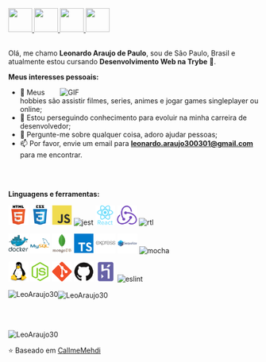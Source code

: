 <a href="https://github.com/LeoAraujo30" target="_blank">
  <img src="https://cdn.iconscout.com/icon/free/png-256/github-108-438008.png" width="48px" height="48px">
</a> 
<a href="https://www.instagram.com/leo_araujo30/" target="_blank">
  <img src="https://cdn.icon-icons.com/icons2/1211/PNG/512/1491579602-yumminkysocialmedia36_83067.png" width="48px" height="48px">
</a> 
<a href="https://www.facebook.com/profile.php?id=100007290915369" target="_blank">
  <img src="https://i.ibb.co/zmYNW4p/facebook.png" width="48px" height="48px">
</a> 
<a href="https://www.linkedin.com/in/leoaraujo30/" target="_blank">
  <img src="https://i.ibb.co/Kx2GSrT/linkedin.png" width="48px" height="48px">
</a>

<br />
<br />

Olá, me chamo **Leonardo Araujo de Paulo**, sou de São Paulo, Brasil e atualmente estou cursando **Desenvolvimento Web na Trybe** 🚀. 

**Meus interesses pessoais:**

  <img align="right" alt="GIF" src="https://i.pinimg.com/originals/e4/26/70/e426702edf874b181aced1e2fa5c6cde.gif" width="400px" />
<!--
- 👨🏽‍💻 Estou estudando **Orientação a objetos** para conseguir escrever códigos melhores e mais reutilizáveis;
- 🌱 Estou aprendendo como fazer testes de integração nas minhas próprias **API**; 
- 📝 Veja meu Curriculum Vitae <a href="https://gitconnected.com/johnatas-henrique/resume" target="_blank">clicando aqui</a> para mais informações.
-->

- 🤔 Meus hobbies são assistir filmes, series, animes e jogar games singleplayer ou online;
- 💼 Estou perseguindo conhecimento para evoluir na minha carreira de desenvolvedor;
- 💬 Pergunte-me sobre qualquer coisa, adoro ajudar pessoas;
- 📫 Por favor, envie um email para **leonardo.araujo300301@gmail.com** para me encontrar.

<br />
<br />

**Linguagens e ferramentas:**  

<p align="left">
  <img src="https://raw.githubusercontent.com/devicons/devicon/master/icons/html5/html5-original-wordmark.svg" alt="html5" width="40" height="40"/> 
  <img src="https://raw.githubusercontent.com/devicons/devicon/master/icons/css3/css3-original-wordmark.svg" alt="css3" width="40" height="40"/> 
  <img src="https://raw.githubusercontent.com/devicons/devicon/master/icons/javascript/javascript-original.svg" alt="javascript" width="40" height="40"/>
  <img src="https://www.learnstorybook.com/intro-to-storybook/logo-jest.png" alt="jest" width="40" height="40" />
  <img src="https://raw.githubusercontent.com/devicons/devicon/master/icons/react/react-original-wordmark.svg" alt="react" width="40" height="40"/> 
  <img src="https://raw.githubusercontent.com/devicons/devicon/master/icons/redux/redux-original.svg" alt="redux" width="40" height="40"/>
  <img src="https://camo.githubusercontent.com/aa85cea585880ae694b4fe8dde116d092b8907d6351c71fcd76f00f7586fad72/68747470733a2f2f74657374696e672d6c6962726172792e636f6d2f696d672f6f63746f7075732d313238783132382e706e67" alt="rtl" width="40" height="40"/>
</p>

<p align="left">
  <img src="https://raw.githubusercontent.com/devicons/devicon/master/icons/docker/docker-original-wordmark.svg" alt="docker" width="40" height="40"/> 
  <img src="https://raw.githubusercontent.com/devicons/devicon/master/icons/mysql/mysql-original-wordmark.svg" alt="mysql" width="40" height="40"/> 
  <img src="https://raw.githubusercontent.com/devicons/devicon/master/icons/mongodb/mongodb-original-wordmark.svg" alt="mongodb" width="40" height="40"/> 
  <img src="https://raw.githubusercontent.com/devicons/devicon/master/icons/typescript/typescript-original.svg" alt="typescript" width="40" height="40"/> 
  <img src="https://raw.githubusercontent.com/devicons/devicon/master/icons/express/express-original-wordmark.svg" alt="express" width="40" height="40"/>
  <img src="https://raw.githubusercontent.com/devicons/devicon/master/icons/sequelize/sequelize-original-wordmark.svg" alt="sequelize" width="40" height="40"/>
  <img src="https://cdn.jsdelivr.net/gh/devicons/devicon/icons/mocha/mocha-plain.svg" alt="mocha" width="40" height="40"/> 
</p>

<p>
  <img src="https://raw.githubusercontent.com/devicons/devicon/master/icons/linux/linux-original.svg" alt="linux" width="40" height="40" />
  <img src="https://raw.githubusercontent.com/devicons/devicon/master/icons/nodejs/nodejs-original.svg" alt="nodejs" width="40" height="40" />
  <img src="https://raw.githubusercontent.com/devicons/devicon/master/icons/git/git-original.svg" alt="git" width="40" height="40"/> 
  <img src="https://raw.githubusercontent.com/devicons/devicon/master/icons/github/github-original.svg" alt="github" width="40" height="40"/> 
  <img src="https://raw.githubusercontent.com/devicons/devicon/master/icons/heroku/heroku-plain.svg" alt="heroku" width="40" height="40" />
  <img src="https://camo.githubusercontent.com/8ba0fdaf8e9ed09666decdff3cd38f0aa840bb98b594872cbd14b90caef7069c/68747470733a2f2f7777772e766563746f726c6f676f2e7a6f6e652f6c6f676f732f65736c696e742f65736c696e742d69636f6e2e737667" alt="eslint" width="40" height="40" />
</p>

<p>
    <img align="left" src="https://github-readme-stats-sigma-five.vercel.app/api?username=LeoAraujo30&count_private=true&show_icons=true&theme=graywhite&icon_color=268bd2&title_color=268bd2" alt="LeoAraujo30" />
</p>
<p>
    <img align="center" src="https://github-readme-stats-sigma-five.vercel.app/api/top-langs/?username=LeoAraujo30&layout=compact&theme=graywhite&title_color=268bd2" alt="LeoAraujo30" />
</p>

<br />
<br />

<p align="left"> <img src="https://komarev.com/ghpvc/?username=LeoAraujo30" alt="LeoAraujo30" /> </p>

⭐️ Baseado em [CallmeMehdi](https://github.com/CallmeMehdi)
